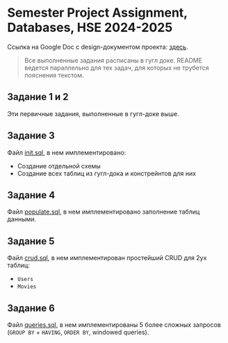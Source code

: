# Semester Project Assignment, Databases, HSE 2024-2025

Ссылка на Google Doc с design-документом проекта: [здесь](https://docs.google.com/document/d/1-Kay0hX3Bs87BjzFrLiHMymQFnPjItti7FSAaeJehDw/edit?usp=sharing).

> Все выполненные задания расписаны в гугл доке.
> README ведется параллельно для тех задач, для которых не трубется пояснения текстом.

## Задание 1 и 2
Эти первичные задания, выполненные в гугл-доке выше.

## Задание 3
Файл [init.sql](./scripts/init.sql), в нем имплементировано:
- Создание отдельной схемы
- Создание всех таблиц из гугл-дока и констрейнтов для них

## Задание 4
Файл [populate.sql](./scripts/populate.sql), в нем имплементировано заполнение таблиц данными.

## Задание 5
Файл [crud.sql](./scripts/crud.sql), в нем имплементирован простейший CRUD для 2ух таблиц:
- `Users`
- `Movies`

## Задание 6
Файл [queries.sql](./scripts/queries.sql), в нем имплементированы 5 более сложных запросов (`GROUP BY` + `HAVING`, `ORDER BY`, windowed queries).
